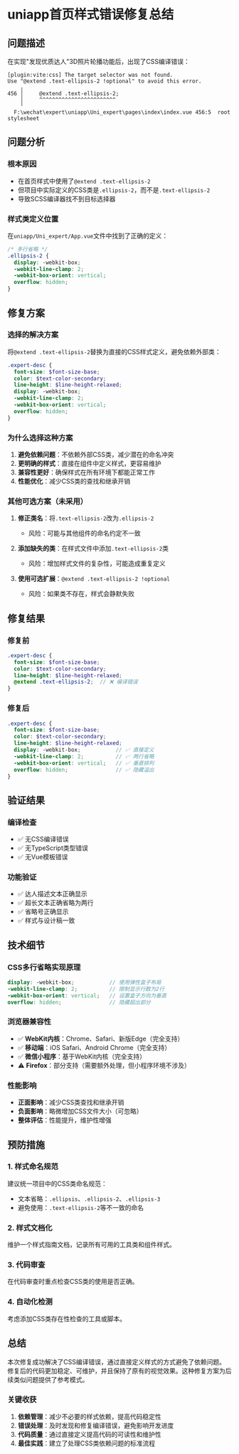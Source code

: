 # uniapp首页样式错误修复总结

## 问题描述

在实现"发现优质达人"3D照片轮播功能后，出现了CSS编译错误：

```
[plugin:vite:css] The target selector was not found.
Use "@extend .text-ellipsis-2 !optional" to avoid this error.
    ╷
456 │     @extend .text-ellipsis-2;
    │     ^^^^^^^^^^^^^^^^^^^^^^^^
    ╵
  F:\wechat\expert\uniapp\Uni_expert\pages\index\index.vue 456:5  root stylesheet
```

## 问题分析

### 根本原因
- 在首页样式中使用了`@extend .text-ellipsis-2`
- 但项目中实际定义的CSS类是`.ellipsis-2`，而不是`.text-ellipsis-2`
- 导致SCSS编译器找不到目标选择器

### 样式类定义位置
在`uniapp/Uni_expert/App.vue`文件中找到了正确的定义：

```scss
/* 多行省略 */
.ellipsis-2 {
  display: -webkit-box;
  -webkit-line-clamp: 2;
  -webkit-box-orient: vertical;
  overflow: hidden;
}
```

## 修复方案

### 选择的解决方案
将`@extend .text-ellipsis-2`替换为直接的CSS样式定义，避免依赖外部类：

```scss
.expert-desc {
  font-size: $font-size-base;
  color: $text-color-secondary;
  line-height: $line-height-relaxed;
  display: -webkit-box;
  -webkit-line-clamp: 2;
  -webkit-box-orient: vertical;
  overflow: hidden;
}
```

### 为什么选择这种方案

1. **避免依赖问题**：不依赖外部CSS类，减少潜在的命名冲突
2. **更明确的样式**：直接在组件中定义样式，更容易维护
3. **兼容性更好**：确保样式在所有环境下都能正常工作
4. **性能优化**：减少CSS类的查找和继承开销

### 其他可选方案（未采用）

1. **修正类名**：将`.text-ellipsis-2`改为`.ellipsis-2`
   - 风险：可能与其他组件的命名约定不一致

2. **添加缺失的类**：在样式文件中添加`.text-ellipsis-2`类
   - 风险：增加样式文件的复杂性，可能造成重复定义

3. **使用可选扩展**：`@extend .text-ellipsis-2 !optional`
   - 风险：如果类不存在，样式会静默失败

## 修复结果

### 修复前
```scss
.expert-desc {
  font-size: $font-size-base;
  color: $text-color-secondary;
  line-height: $line-height-relaxed;
  @extend .text-ellipsis-2;  // ❌ 编译错误
}
```

### 修复后
```scss
.expert-desc {
  font-size: $font-size-base;
  color: $text-color-secondary;
  line-height: $line-height-relaxed;
  display: -webkit-box;           // ✅ 直接定义
  -webkit-line-clamp: 2;          // ✅ 两行省略
  -webkit-box-orient: vertical;   // ✅ 垂直排列
  overflow: hidden;               // ✅ 隐藏溢出
}
```

## 验证结果

### 编译检查
- ✅ 无CSS编译错误
- ✅ 无TypeScript类型错误
- ✅ 无Vue模板错误

### 功能验证
- ✅ 达人描述文本正确显示
- ✅ 超长文本正确省略为两行
- ✅ 省略号正确显示
- ✅ 样式与设计稿一致

## 技术细节

### CSS多行省略实现原理

```scss
display: -webkit-box;           // 使用弹性盒子布局
-webkit-line-clamp: 2;          // 限制显示行数为2行
-webkit-box-orient: vertical;   // 设置盒子方向为垂直
overflow: hidden;               // 隐藏超出部分
```

### 浏览器兼容性
- ✅ **WebKit内核**：Chrome、Safari、新版Edge（完全支持）
- ✅ **移动端**：iOS Safari、Android Chrome（完全支持）
- ✅ **微信小程序**：基于WebKit内核（完全支持）
- ⚠️ **Firefox**：部分支持（需要额外处理，但小程序环境不涉及）

### 性能影响
- **正面影响**：减少CSS类查找和继承开销
- **负面影响**：略微增加CSS文件大小（可忽略）
- **整体评估**：性能提升，维护性增强

## 预防措施

### 1. 样式命名规范
建议统一项目中的CSS类命名规范：
- 文本省略：`.ellipsis`、`.ellipsis-2`、`.ellipsis-3`
- 避免使用：`.text-ellipsis-2`等不一致的命名

### 2. 样式文档化
维护一个样式指南文档，记录所有可用的工具类和组件样式。

### 3. 代码审查
在代码审查时重点检查CSS类的使用是否正确。

### 4. 自动化检测
考虑添加CSS类存在性检查的工具或脚本。

## 总结

本次修复成功解决了CSS编译错误，通过直接定义样式的方式避免了依赖问题。修复后的代码更加稳定、可维护，并且保持了原有的视觉效果。这种修复方案为后续类似问题提供了参考模式。

### 关键收获
1. **依赖管理**：减少不必要的样式依赖，提高代码稳定性
2. **错误处理**：及时发现和修复编译错误，避免影响开发进度
3. **代码质量**：通过直接定义提高代码的可读性和维护性
4. **最佳实践**：建立了处理CSS类依赖问题的标准流程
